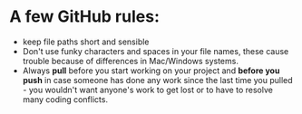 # A few GitHub rules:
- keep file paths short and sensible
- Don't use funky characters and spaces in your file names, these cause trouble because of differences in Mac/Windows systems.
- Always **pull** before you start working on your project and **before you push** in case someone has done any work since the last time you pulled - you wouldn't want anyone's work to get lost or to have to resolve many coding conflicts.
